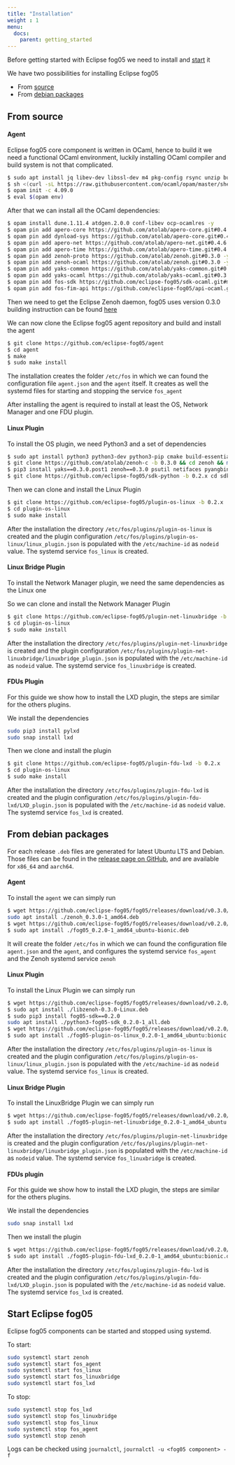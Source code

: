 ```yaml
---
title: "Installation"
weight : 1
menu:
  docs:
    parent: getting_started
---
```


Before getting started with Eclipse fog05 we need to install and [start](#start-eclipse-fog05) it

We have two possibilities for installing Eclipse fog05

- From [source](#from-source)
- From [debian packages](#from-debian-packages)



## From source


#### Agent

Eclipse fog05 core component is written in OCaml, hence to build it we need
a functional OCaml environment, luckily installing OCaml compiler and build system is not that complicated.



```bash
$ sudo apt install jq libev-dev libssl-dev m4 pkg-config rsync unzip bubblewrap -y
$ sh <(curl -sL https://raw.githubusercontent.com/ocaml/opam/master/shell/install.sh)
$ opam init -c 4.09.0
$ eval $(opam env)
```

After that we can install all the OCaml dependencies:

```bash
$ opam install dune.1.11.4 atdgen.2.0.0 conf-libev ocp-ocamlres -y
$ opam pin add apero-core https://github.com/atolab/apero-core.git#0.4.6 -y
$ opam pin add dynload-sys https://github.com/atolab/apero-core.git#0.4.6 -y
$ opam pin add apero-net https://github.com/atolab/apero-net.git#0.4.6 -y
$ opam pin add apero-time https://github.com/atolab/apero-time.git#0.4.6 -y
$ opam pin add zenoh-proto https://github.com/atolab/zenoh.git#0.3.0 -y
$ opam pin add zenoh-ocaml https://github.com/atolab/zenoh.git#0.3.0 -y
$ opam pin add yaks-common https://github.com/atolab/yaks-common.git#0.3.0 -y
$ opam pin add yaks-ocaml https://github.com/atolab/yaks-ocaml.git#0.3.0 -y
$ opam pin add fos-sdk https://github.com/eclipse-fog05/sdk-ocaml.git#master -y
$ opam pin add fos-fim-api https://github.com/eclipse-fog05/api-ocaml.git#master  -y

```

Then we need to get the Eclipse Zenoh daemon, fog05 uses version 0.3.0 building instruction can be found [here](https://github.com/atolab/fog05_debs/blob/master/zenoh/generate_deb.sh)


We can now clone the Eclipse fog05 agent repository and build and install the agent

```bash
$ git clone https://github.com/eclipse-fog05/agent
$ cd agent
$ make
$ sudo make install
```

The installation creates the folder `/etc/fos` in which we can found the configuration file `agent.json` and the `agent` itself. It creates as well the systemd files for starting and stopping the service `fos_agent`


After installing the agent is required to install at least the OS, Network Manager and one FDU plugin.

#### Linux Plugin

To install the OS plugin, we need Python3 and a set of dependencies


```bash
$ sudo apt install python3 python3-dev python3-pip cmake build-essential
$ git clone https://github.com/atolab/zenoh-c -b 0.3.0 && cd zenoh && make && sudo make install && cd ..
$ pip3 install yaks==0.3.0.post1 zenoh==0.3.0 psutil netifaces pyangbind sphinx jinja2 packaging
$ git clone https://github.com/eclipse-fog05/sdk-python -b 0.2.x cd sdk-python && make && sudo make install && cd ..

```

Then we can clone and install the Linux Plugin

```bash
$ git clone https://github.com/eclipse-fog05/plugin-os-linux -b 0.2.x
$ cd plugin-os-linux
$ sudo make install
```

After the installation the directory `/etc/fos/plugins/plugin-os-linux` is created and the plugin configuration `/etc/fos/plugins/plugin-os-linux/linux_plugin.json` is populated with the `/etc/machine-id` as `nodeid` value. The systemd service `fos_linux` is created.


#### Linux Bridge Plugin

To install the Network Manager plugin, we need the same dependencies as the Linux one

So we can clone and install the Network Manager Plugin

```bash
$ git clone https://github.com/eclipse-fog05/plugin-net-linuxbridge -b 0.2.x
$ cd plugin-os-linux
$ sudo make install
```

After the installation the directory `/etc/fos/plugins/plugin-net-linuxbridge` is created and the plugin configuration `/etc/fos/plugins/plugin-net-linuxbridge/linuxbridge_plugin.json` is populated with the `/etc/machine-id` as `nodeid` value. The systemd service `fos_linuxbridge` is created.


#### FDUs Plugin


For this guide we show how to install the LXD plugin, the steps are similar for the others plugins.

We install the dependencies

```bash
sudo pip3 install pylxd
sudo snap install lxd
```

Then we clone and install the plugin


```bash
$ git clone https://github.com/eclipse-fog05/plugin-fdu-lxd -b 0.2.x
$ cd plugin-os-linux
$ sudo make install
```

After the installation the directory `/etc/fos/plugins/plugin-fdu-lxd` is created and the plugin configuration `/etc/fos/plugins/plugin-fdu-lxd/LXD_plugin.json` is populated with the `/etc/machine-id` as `nodeid` value. The systemd service `fos_lxd` is created.


## From debian packages

For each release `.deb` files are generated for latest Ubuntu LTS and Debian. Those files can be found in the [release page on GitHub](https://github.com/eclipse-fog05/fog05/releases/tag/v0.2.0), and are available for `x86_64` and `aarch64`.

#### Agent

To install the `agent` we can simply run

```bash
$ wget https://github.com/eclipse-fog05/fog05/releases/download/v0.3.0/zenoh_0.3.0-1_amd64.deb
sudo apt install ./zenoh_0.3.0-1_amd64.deb
$ wget https://github.com/eclipse-fog05/fog05/releases/download/v0.2.0/fog05_0.2.0-1_amd64_ubuntu:bionic.deb
$ sudo apt install ./fog05_0.2.0-1_amd64_ubuntu-bionic.deb
```

It will create the folder `/etc/fos` in which we can found the configuration file `agent.json` and the `agent`, and configures the systemd service `fos_agent` and the Zenoh systemd service `zenoh`

#### Linux Plugin

To install the Linux Plugin we can simply run

```bash
$ wget https://github.com/eclipse-fog05/fog05/releases/download/v0.2.0/llibzenoh-0.3.0-Linux.deb
$ sudo apt install ./libzenoh-0.3.0-Linux.deb
$ sudo pip3 install fog05-sdk==0.2.0
sudo apt install ./python3-fog05-sdk_0.2.0-1_all.deb
$ wget https://github.com/eclipse-fog05/fog05/releases/download/v0.2.0/fog05-plugin-os-linux_0.2.0-1_amd64_ubuntu:bionic.deb
$ sudo apt install ./fog05-plugin-os-linux_0.2.0-1_amd64_ubuntu:bionic.deb
```

After the installation the directory `/etc/fos/plugins/plugin-os-linux` is created and the plugin configuration `/etc/fos/plugins/plugin-os-linux/linux_plugin.json` is populated with the `/etc/machine-id` as `nodeid` value. The systemd service `fos_linux` is created.

#### Linux Bridge Plugin

To install the LinuxBridge Plugin we can simply run

```bash
$ wget https://github.com/eclipse-fog05/fog05/releases/download/v0.2.0/fog05-plugin-net-linuxbridge_0.2.0-1_amd64_ubuntu:bionic.deb
$ sudo apt install ./fog05-plugin-net-linuxbridge_0.2.0-1_amd64_ubuntu:bionic.deb
```

After the installation the directory `/etc/fos/plugins/plugin-net-linuxbridge` is created and the plugin configuration `/etc/fos/plugins/plugin-net-linuxbridge/linuxbridge_plugin.json` is populated with the `/etc/machine-id` as `nodeid` value. The systemd service `fos_linuxbridge` is created.

#### FDUs plugin

For this guide we show how to install the LXD plugin, the steps are similar for the others plugins.

We install the dependencies

```bash
sudo snap install lxd
```

Then we install the plugin

```bash
$ wget https://github.com/eclipse-fog05/fog05/releases/download/v0.2.0/fog05-plugin-fdu-lxd_0.2.0-1_amd64_ubuntu:bionic.deb
$ sudo apt install ./fog05-plugin-fdu-lxd_0.2.0-1_amd64_ubuntu:bionic.deb
```

After the installation the directory `/etc/fos/plugins/plugin-fdu-lxd` is created and the plugin configuration `/etc/fos/plugins/plugin-fdu-lxd/LXD_plugin.json` is populated with the `/etc/machine-id` as `nodeid` value. The systemd service `fos_lxd` is created.

## Start Eclipse fog05


Eclipse fog05 components can be started and stopped using systemd.

To start:
```bash
sudo systemctl start zenoh
sudo systemctl start fos_agent
sudo systemctl start fos_linux
sudo systemctl start fos_linuxbridge
sudo systemctl start fos_lxd
```

To stop:
```bash
sudo systemctl stop fos_lxd
sudo systemctl stop fos_linuxbridge
sudo systemctl stop fos_linux
sudo systemctl stop fos_agent
sudo systemctl stop zenoh
```


Logs can be checked using `journalctl`, `journalctl -u <fog05 component> -f`

